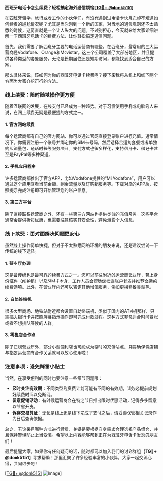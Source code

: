 **西班牙电话卡怎么续费？轻松搞定海外通信烦恼[[TG💪+ @donk5151](https://t.me/s/donk5151)]**

在西班牙留学、旅行或者工作的小伙伴们，有没有遇到过电话卡快用完却不知道如何续费的尴尬情况呢？尤其是当你刚到一个新的国家，对当地的通信规则还不太熟悉的时候，这简直就是一个让人头大的问题。不过别担心，今天就来给大家详细讲解一下西班牙电话卡的续费方法，让你轻松搞定通信问题。

首先，我们需要了解西班牙主要的电话运营商有哪些。在西班牙，最常用的三大运营商是Vodafone、Orange和Movistar。这三个公司覆盖了大部分地区，并且提供各种类型的套餐服务。无论是长期居住还是短期访问，都能找到适合自己的方案。

那么具体来说，该如何为你的西班牙电话卡续费呢？接下来我将从线上和线下两个方面为大家介绍可行的方法。

### 线上续费：随时随地操作更方便

随着互联网的发展，在线支付已经成为一种趋势。对于习惯使用手机或电脑的人来说，在网上续费无疑是最便捷的方式之一。

#### 1. 官方网站续费
每个运营商都有自己的官方网站，你可以通过官网直接登录账户进行充值。通常情况下，你需要注册一个账号并绑定你的SIM卡号码。然后选择合适的套餐或者单独购买流量包、通话时长等服务项目。支付方式也很多样化，支持信用卡、借记卡甚至是PayPal等多种渠道。

#### 2. 手机应用程序
许多运营商都推出了官方APP，比如Vodafone提供的“Mi Vodafone”，用户可以通过这个应用查看当前余额、剩余流量以及订购新服务等。下载对应的APP后，按照提示完成注册即可开始管理您的账户信息。

#### 3. 第三方平台
除了直接联系运营商之外，还有一些第三方网站也提供类似的充值服务。这些平台通常会提供折扣优惠，但需要注意核实其安全性，避免泄露个人信息。

### 线下续费：面对面解决问题更安心

虽然线上操作简单快捷，但对于不太熟悉网络环境的朋友来说，还是建议尝试一下传统的线下途径。

#### 1. 营业厅办理
这是最传统也是最可靠的续费方式之一。您可以前往附近的运营商营业厅，带上身份证件（如护照）以及SIM卡本身，工作人员会帮助您检查账户状态并推荐合适的续费选项。此外，在营业厅内还可以咨询其他增值服务，例如更换套餐类型等。

#### 2. 自助终端机
很多大型商场、地铁站附近都会设置自助终端机，类似于国内的ATM机那样。只需插入银行卡并按照屏幕指示操作即可完成付款过程。这种方式非常适合时间紧张或者不想排队等候的人群。

#### 3. 零售店合作点
除了正规营业厅外，部分小型便利店也可能成为临时的充值站点。只要确保该店铺与指定运营商有合作关系就可以放心使用啦！

### 注意事项：避免踩雷小贴士

当然，在享受便利的同时也要注意一些细节问题哦：

- **及时关注有效期**：不同类型的资费计划可能有不同的有效期，请务必提前规划好续费时间以免断网。
- **留意促销活动**：有时候运营商会在特定节日推出限时优惠活动，记得多多留意以节省开支。
- **保存交易凭证**：无论是线上还是线下完成了支付之后，请妥善保管相关记录作为日后查询依据。

总之，无论采用哪种方式进行续费，关键是要根据自身需求合理选择产品组合，并且保持警惕防止上当受骗。希望以上内容能够帮到正在为西班牙电话卡发愁的朋友们！

最后提醒大家，如果你有任何疑问的话，随时都可以加入我们的讨论群组【**TG💪+ @donk5151**】寻求帮助！那里汇聚了许多经验丰富的小伙伴，大家一起交流心得，共同进步吧！

[[TG💪+ @donk5151](https://t.me/s/donk5151) ![Image](https://i.postimg.cc/rwNCRYN7/Snipaste-2025-04-30-17-27-05.png)]